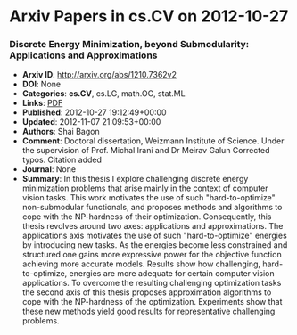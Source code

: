 # Arxiv Papers in cs.CV on 2012-10-27
### Discrete Energy Minimization, beyond Submodularity: Applications and Approximations
- **Arxiv ID**: http://arxiv.org/abs/1210.7362v2
- **DOI**: None
- **Categories**: **cs.CV**, cs.LG, math.OC, stat.ML
- **Links**: [PDF](http://arxiv.org/pdf/1210.7362v2)
- **Published**: 2012-10-27 19:12:49+00:00
- **Updated**: 2012-11-07 21:09:53+00:00
- **Authors**: Shai Bagon
- **Comment**: Doctoral dissertation, Weizmann Institute of Science. Under the
  supervision of Prof. Michal Irani and Dr Meirav Galun Corrected typos.
  Citation added
- **Journal**: None
- **Summary**: In this thesis I explore challenging discrete energy minimization problems that arise mainly in the context of computer vision tasks. This work motivates the use of such "hard-to-optimize" non-submodular functionals, and proposes methods and algorithms to cope with the NP-hardness of their optimization. Consequently, this thesis revolves around two axes: applications and approximations. The applications axis motivates the use of such "hard-to-optimize" energies by introducing new tasks. As the energies become less constrained and structured one gains more expressive power for the objective function achieving more accurate models. Results show how challenging, hard-to-optimize, energies are more adequate for certain computer vision applications. To overcome the resulting challenging optimization tasks the second axis of this thesis proposes approximation algorithms to cope with the NP-hardness of the optimization. Experiments show that these new methods yield good results for representative challenging problems.



